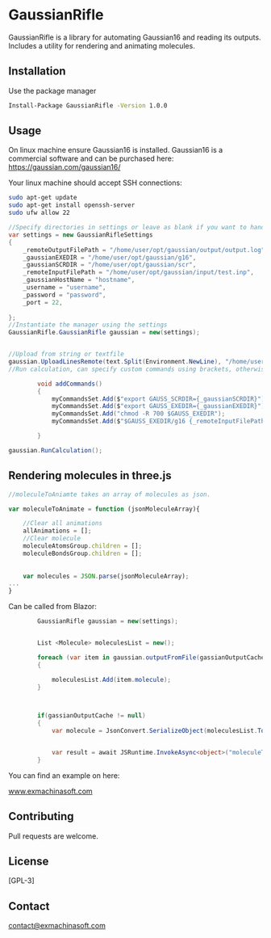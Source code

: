 # GaussianRifle

GaussianRifle is a library for automating Gaussian16 and reading its outputs. Includes a utility for rendering and animating molecules.

## Installation

Use the package manager 

```bash
Install-Package GaussianRifle -Version 1.0.0
```

## Usage
On linux machine ensure Gaussian16 is installed. Gaussian16 is a commercial software and can be purchased here:
https://gaussian.com/gaussian16/

Your linux machine should accept SSH connections:

```bash
sudo apt-get update
sudo apt-get install openssh-server
sudo ufw allow 22
```

```cs
//Specify directories in settings or leave as blank if you want to handle connection manually
var settings = new GaussianRifleSettings
{
    _remoteOutputFilePath = "/home/user/opt/gaussian/output/output.log",
    _gaussianEXEDIR = "/home/user/opt/gaussian/g16",
    _gaussianSCRDIR = "/home/user/opt/gaussian/scr",
    _remoteInputFilePath = "/home/user/opt/gaussian/input/test.inp",
    _gaussianHostName = "hostname",
    _username = "username",
    _password = "password",
    _port = 22,
    
};
//Instantiate the manager using the settings
GaussianRifle.GaussianRifle gaussian = new(settings);


//Upload from string or textfile
gaussian.UploadLinesRemote(text.Split(Environment.NewLine), "/home/user/opt/gaussian/input/test.inp");
//Run calculation, can specify custom commands using brackets, otherwise it will be

        void addCommands()
        {
            myCommandsSet.Add($"export GAUSS_SCRDIR={_gaussianSCRDIR}");
            myCommandsSet.Add($"export GAUSS_EXEDIR={_gaussianEXEDIR}");
            myCommandsSet.Add("chmod -R 700 $GAUSS_EXEDIR");
            myCommandsSet.Add($"$GAUSS_EXEDIR/g16 {_remoteInputFilePath} {_remoteOutputFilePath}");

        }

gaussian.RunCalculation();


```
## Rendering molecules in three.js
```js
//moleculeToAniamte takes an array of molecules as json.

var moleculeToAnimate = function (jsonMoleculeArray){

	//Clear all animations
	allAnimations = [];
    //Clear molecule
	moleculeAtomsGroup.children = [];
	moleculeBondsGroup.children = [];
    
    
	var molecules = JSON.parse(jsonMoleculeArray);
...
}
```
Can be called from Blazor:
```cs
        GaussianRifle gaussian = new(settings);


        List <Molecule> moleculesList = new();

        foreach (var item in gaussian.outputFromFile(gassianOutputCache))
        {    

            moleculesList.Add(item.molecule);
        }



        if(gassianOutputCache != null)
        {
            var molecule = JsonConvert.SerializeObject(moleculesList.ToArray());    


            var result = await JSRuntime.InvokeAsync<object>("moleculeToAnimate", molecule);
        }
```
You can find an example on here:

www.exmachinasoft.com


## Contributing
Pull requests are welcome.

## License
[GPL-3]

## Contact
contact@exmachinasoft.com
